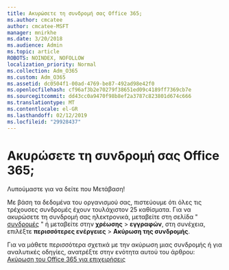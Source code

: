 ```yaml
---
title: Ακυρώσετε τη συνδρομή σας Office 365;
ms.author: cmcatee
author: cmcatee-MSFT
manager: mnirkhe
ms.date: 3/20/2018
ms.audience: Admin
ms.topic: article
ROBOTS: NOINDEX, NOFOLLOW
localization_priority: Normal
ms.collection: Adm_O365
ms.custom: Adm_O365
ms.assetid: dc0504f1-00ad-4769-be87-492ad98e42f0
ms.openlocfilehash: cf96af3b2e70279f38651ed09c4189ff7369cb7e
ms.sourcegitcommit: dd43cc0a9470f98b8ef2a3787c823801d674c666
ms.translationtype: MT
ms.contentlocale: el-GR
ms.lasthandoff: 02/12/2019
ms.locfileid: "29928437"
---
```

# <a name="canceling-your-office-365-subscription"></a>Ακυρώσετε τη συνδρομή σας Office 365;

Λυπούμαστε για να δείτε που Μετάβαση! 
  
Με βάση τα δεδομένα του οργανισμού σας, πιστεύουμε ότι όλες τις τρέχουσες συνδρομές έχουν τουλάχιστον 25 καθίσματα. Για να ακυρώσετε τη συνδρομή σας ηλεκτρονικά, μεταβείτε στη σελίδα " [συνδρομές](https://go.microsoft.com/fwlink/p/?linkid=842054) " ή μεταβείτε στην **χρέωσης** \> **εγγραφών**, στη συνέχεια, επιλέξτε **περισσότερες ενέργειες** \> **Ακύρωση της συνδρομής**.
  
Για να μάθετε περισσότερα σχετικά με την ακύρωση μιας συνδρομής ή για αναλυτικές οδηγίες, ανατρέξτε στην ενότητα αυτού του άρθρου: [Ακύρωση του Office 365 για επιχειρήσεις](https://support.office.com/article/b1bc0bef-4608-4601-813a-cdd9f746709a)
  

